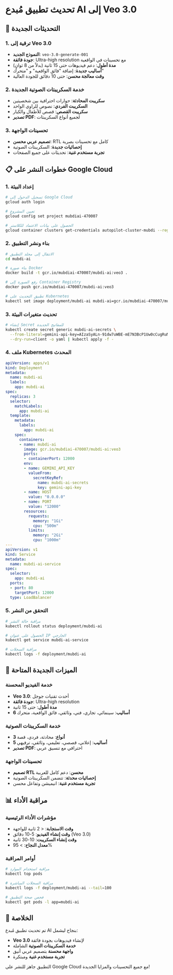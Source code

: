 # تحديث تطبيق مُبدع AI إلى Veo 3.0

## 🚀 التحديثات الجديدة

### 1. ترقية إلى Veo 3.0
- **النموذج الجديد**: `veo-3.0-generate-001`
- **جودة فائقة**: Ultra-high resolution مع تحسينات في الواقعية
- **مدة أطول**: دعم فيديوهات حتى 15 ثانية (بدلاً من 8 ثوانٍ)
- **أساليب جديدة**: إضافة "فائق الواقعية" و "متحرك"
- **وقت معالجة محسن**: حتى 10 دقائق للجودة العالية

### 2. خدمة السكريبتات الصوتية الجديدة
- **سكريبت المحادثة**: حوارات احترافية بين شخصيتين
- **السكريبت الفردي**: نصوص للراوي الواحد
- **سكريبت القصص**: قصص للأطفال والكبار
- **تصدير PDF**: لجميع أنواع السكريبتات

### 3. تحسينات الواجهة
- **تصميم عربي محسن**: RTL كامل مع تحسينات بصرية
- **إحصائيات جديدة**: السكريبتات الصوتية
- **تجربة مستخدم غنية**: تحديثات على جميع الصفحات

## 📋 خطوات النشر على Google Cloud

### 1. إعداد البيئة
```bash
# تسجيل الدخول إلى Google Cloud
gcloud auth login

# تعيين المشروع
gcloud config set project mubdiai-470007

# الحصول على بيانات الاعتماد للكلاستر
gcloud container clusters get-credentials autopilot-cluster-mubdi --region us-central1 --project mubdiai-470007
```

### 2. بناء ونشر التطبيق
```bash
# الانتقال إلى مجلد التطبيق
cd mubdi-ai

# بناء صورة Docker
docker build -t gcr.io/mubdiai-470007/mubdi-ai:veo3 .

# رفع الصورة إلى Container Registry
docker push gcr.io/mubdiai-470007/mubdi-ai:veo3

# تطبيق التحديث على Kubernetes
kubectl set image deployment/mubdi-ai mubdi-ai=gcr.io/mubdiai-470007/mubdi-ai:veo3
```

### 3. تحديث متغيرات البيئة
```bash
# إنشاء Secret للمفاتيح الجديدة
kubectl create secret generic mubdi-ai-secrets \
  --from-literal=gemini-api-key=AIzaSyALn-91dw7uWBE-mE7N3BcP1Uw0cCugRuM \
  --dry-run=client -o yaml | kubectl apply -f -
```

### 4. ملف Kubernetes المحدث
```yaml
apiVersion: apps/v1
kind: Deployment
metadata:
  name: mubdi-ai
  labels:
    app: mubdi-ai
spec:
  replicas: 3
  selector:
    matchLabels:
      app: mubdi-ai
  template:
    metadata:
      labels:
        app: mubdi-ai
    spec:
      containers:
      - name: mubdi-ai
        image: gcr.io/mubdiai-470007/mubdi-ai:veo3
        ports:
        - containerPort: 12000
        env:
        - name: GEMINI_API_KEY
          valueFrom:
            secretKeyRef:
              name: mubdi-ai-secrets
              key: gemini-api-key
        - name: HOST
          value: "0.0.0.0"
        - name: PORT
          value: "12000"
        resources:
          requests:
            memory: "1Gi"
            cpu: "500m"
          limits:
            memory: "2Gi"
            cpu: "1000m"
---
apiVersion: v1
kind: Service
metadata:
  name: mubdi-ai-service
spec:
  selector:
    app: mubdi-ai
  ports:
  - port: 80
    targetPort: 12000
  type: LoadBalancer
```

### 5. التحقق من النشر
```bash
# مراقبة حالة النشر
kubectl rollout status deployment/mubdi-ai

# الحصول على عنوان IP الخارجي
kubectl get service mubdi-ai-service

# مراقبة السجلات
kubectl logs -f deployment/mubdi-ai
```

## 🔧 الميزات الجديدة المتاحة

### خدمة الفيديو المحسنة
- **Veo 3.0**: أحدث تقنيات جوجل
- **جودة فائقة**: Ultra-high resolution
- **مدة أطول**: حتى 15 ثانية
- **6 أساليب**: سينمائي، تجاري، فني، وثائقي، فائق الواقعية، متحرك

### خدمة السكريبتات الصوتية
- **3 أنواع**: محادثة، فردي، قصة
- **5 أساليب**: إعلاني، قصصي، تعليمي، وثائقي، ترفيهي
- **تصدير PDF**: احترافي مع تنسيق عربي

### تحسينات الواجهة
- **تصميم RTL محسن**: دعم كامل للعربية
- **إحصائيات محدثة**: تتضمن السكريبتات الصوتية
- **تجربة مستخدم غنية**: انيميشن وتفاعل محسن

## 📊 مراقبة الأداء

### مؤشرات الأداء الرئيسية
- **وقت الاستجابة**: < 2 ثانية للواجهة
- **وقت إنشاء الفيديو**: 5-10 دقائق (Veo 3.0)
- **وقت إنشاء السكريبت**: 10-30 ثانية
- **معدل النجاح**: > 95%

### أوامر المراقبة
```bash
# مراقبة استخدام الموارد
kubectl top pods

# مراقبة السجلات المباشرة
kubectl logs -f deployment/mubdi-ai --tail=100

# فحص صحة التطبيق
kubectl get pods -l app=mubdi-ai
```

## 🌟 الخلاصة

تم تحديث تطبيق مُبدع AI بنجاح ليشمل:
- **Veo 3.0** لإنشاء فيديوهات بجودة فائقة
- **خدمة السكريبتات الصوتية** الشاملة
- **واجهة محسنة** بتصميم عربي أنيق
- **تجربة مستخدم غنية** ومبتكرة

التطبيق جاهز للنشر على Google Cloud مع جميع التحسينات والمزايا الجديدة!
